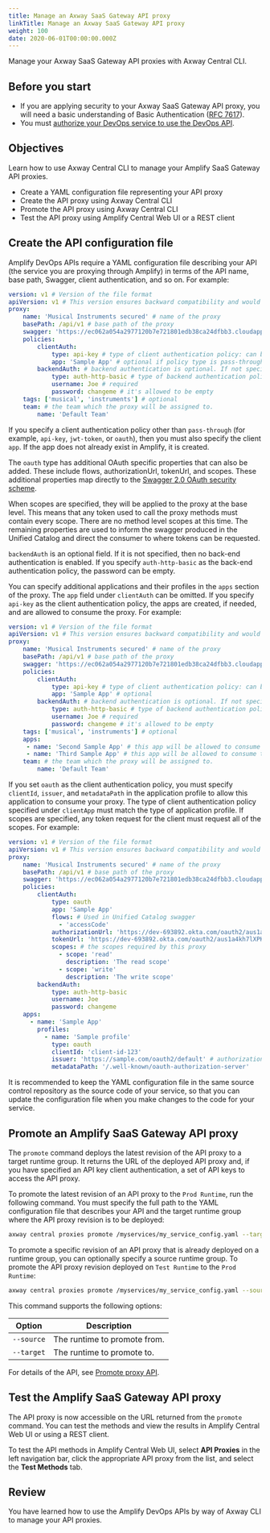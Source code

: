 ```yaml
---
title: Manage an Axway SaaS Gateway API proxy
linkTitle: Manage an Axway SaaS Gateway API proxy
weight: 100
date: 2020-06-01T00:00:00.000Z
---
```

Manage your Axway SaaS Gateway API proxies with Axway Central CLI.

## Before you start

* If you are applying security to your Axway SaaS Gateway API proxy, you will need a basic understanding of Basic Authentication ([RFC 7617](https://tools.ietf.org/html/rfc7617)).
* You must [authorize your DevOps service to use the DevOps API](/docs/integrate_with_central/cli_central/cli_install).

## Objectives

Learn how to use Axway Central CLI to manage your Amplify SaaS Gateway API proxies.

* Create a YAML configuration file representing your API proxy
* Create the API proxy using Axway Central CLI
* Promote the API proxy using Axway Central CLI
* Test the API proxy using Amplify Central Web UI or a REST client

## Create the API configuration file

Amplify DevOps APIs require a YAML configuration file describing your API (the service you are proxying through Amplify) in terms of the API name, base path, Swagger, client authentication, and so on. For example:

```yaml
version: v1 # Version of the file format
apiVersion: v1 # This version ensures backward compatibility and would not mandate a frequent update from a client side
proxy:
    name: 'Musical Instruments secured' # name of the proxy
    basePath: /api/v1 # base path of the proxy
    swagger: 'https://ec062a054a2977120b7e721801edb38ca24dfbb3.cloudapp-enterprise.appcelerator.com/apidoc/swagger.json' # optional. Swagger url of the proxy
    policies:
        clientAuth:
            type: api-key # type of client authentication policy: can be pass-through, api-key, jwt-token, oauth
            app: 'Sample App' # optional if policy type is pass-through
        backendAuth: # backend authentication is optional. If not specified, then no backend authentication will be enabled
            type: auth-http-basic # type of backend authentication policy: only auth-http-basic is supported now
            username: Joe # required
            password: changeme # it's allowed to be empty
    tags: ['musical', 'instruments'] # optional
    team: # the team which the proxy will be assigned to.
        name: 'Default Team'
```

If you specify a client authentication policy other than `pass-through` (for example, `api-key`, `jwt-token`, or `oauth`), then you must also specify the client `app`. If the app does not already exist in Amplify, it is created.

The `oauth` type has additional OAuth specific properties that can also be added. These include flows, authorizationUrl, tokenUrl, and scopes. These additional properties map directly to the [Swagger 2.0 OAuth security scheme](https://swagger.io/docs/specification/2-0/authentication/).

When scopes are specified, they will be applied to the proxy at the base level. This means that any token used to call the proxy methods must contain every scope. There are no method level scopes at this time. The remaining properties are used to inform the swagger produced in the Unified Catalog and direct the consumer to where tokens can be requested.

`backendAuth` is an optional field. If it is not specified, then no back-end authentication is enabled. If you specify `auth-http-basic` as the back-end authentication policy, the password can be empty.

You can specify additional applications and their profiles in the `apps` section of the proxy. The `app` field under `clientAuth` can be omitted. If you specify `api-key` as the client authentication policy, the apps are created, if needed, and are allowed to consume the proxy. For example:

```yaml
version: v1 # Version of the file format
apiVersion: v1 # This version ensures backward compatibility and would not mandate a frequent update from a client side
proxy:
    name: 'Musical Instruments secured' # name of the proxy
    basePath: /api/v1 # base path of the proxy
    swagger: 'https://ec062a054a2977120b7e721801edb38ca24dfbb3.cloudapp-enterprise.appcelerator.com/apidoc/swagger.json' # optional. Swagger url of the proxy
    policies:
        clientAuth:
            type: api-key # type of client authentication policy: can be pass-through, api-key, jwt-token, or oauth
            app: 'Sample App' # optional
        backendAuth: # backend authentication is optional. If not specified, then no backend authentication will be enabled
            type: auth-http-basic # type of backend authentication policy: only auth-http-basic is supported now
            username: Joe # required
            password: changeme # it's allowed to be empty
    tags: ['musical', 'instruments'] # optional
    apps:
     - name: 'Second Sample App' # this app will be allowed to consume the proxy
     - name: 'Third Sample App' # this app will be allowed to consume the proxy
    team: # the team which the proxy will be assigned to.
        name: 'Default Team'
```

If you set `oauth` as the client authentication policy, you must specify `clientId`, `issuer`, and `metadataPath` in the application profile to allow this application to consume your proxy. The type of client authentication policy specified under `clientApp` must match the type of application profile. If scopes are specified, any token request for the client must request all of the scopes. For example:

```yaml
version: v1 # Version of the file format
apiVersion: v1 # This version ensures backward compatibility and would not mandate a frequent update from a client side
proxy:
    name: 'Musical Instruments secured' # name of the proxy
    basePath: /api/v1 # base path of the proxy
    swagger: 'https://ec062a054a2977120b7e721801edb38ca24dfbb3.cloudapp-enterprise.appcelerator.com/apidoc/swagger.json'
    policies:
        clientAuth:
            type: oauth
            app: 'Sample App'
            flows: # Used in Unified Catalog swagger
              - 'accessCode'
            authorizationUrl: 'https://dev-693892.okta.com/oauth2/aus1a4kh7lXPKhjFA357/v1/authorize' # Used in Unified Catalog swagger
            tokenUrl: 'https://dev-693892.okta.com/oauth2/aus1a4kh7lXPKhjFA357/v1/token' # Used in Unified Catalog swagger
            scopes: # the scopes required by this proxy
              - scope: 'read'
                description: 'The read scope'
              - scope: 'write'
                description: 'The write scope'
        backendAuth:
            type: auth-http-basic
            username: Joe
            password: changeme
    apps:
      - name: 'Sample App'
        profiles:
          - name: 'Sample profile'
            type: oauth
            clientId: 'client-id-123'
            issuer: 'https://sample.com/oauth2/default' # authorization server URL
            metadataPath: '/.well-known/oauth-authorization-server'
```

It is recommended to keep the YAML configuration file in the same source control repository as the source code of your service, so that you can update the configuration file when you make changes to the code for your service.

## Promote an Amplify SaaS Gateway API proxy

The `promote` command deploys the latest revision of the API proxy to a target runtime group. It returns the URL of the deployed API proxy and, if you have specified an API key client authentication, a set of API keys to access the API proxy.

To promote the latest revision of an API proxy to the `Prod Runtime`, run the following command. You must specify the full path to the YAML configuration file that describes your API and the target runtime group where the API proxy revision is to be deployed:

```bash
axway central proxies promote /myservices/my_service_config.yaml --target="Prod Runtime"
```

To promote a specific revision of an API proxy that is already deployed on a runtime group, you can optionally specify a source runtime group. To promote the API proxy revision deployed on `Test Runtime` to the `Prod Runtime`:

```bash
axway central proxies promote /myservices/my_service_config.yaml --source="Test Runtime" --target="Prod Runtime"
```

This command supports the following options:

| Option     | Description                  |
| ---------- | ---------------------------- |
| `--source` | The runtime to promote from. |
| `--target` | The runtime to promote to.   |

For details of the API, see [Promote proxy API](https://d-api.docs.stoplight.io/api-reference/devops-api/promote-proxy).

## Test the Amplify SaaS Gateway API proxy

The API proxy is now accessible on the URL returned from the `promote` command. You can test the methods and view the results in Amplify Central Web UI or using a REST client.

To test the API methods in Amplify Central Web UI, select **API Proxies** in the left navigation bar, click the appropriate API proxy from the list, and select the **Test Methods** tab.

## Review

You have learned how to use the Amplify DevOps APIs by way of Axway CLI to manage your API proxies.
